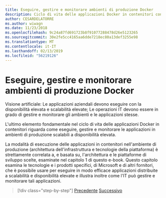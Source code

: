 ```yaml
---
title: Eseguire, gestire e monitorare ambienti di produzione Docker
description: Ciclo di vita delle applicazioni Docker in contenitori con piattaforma e strumenti Microsoft
author: CESARDELATORRE
ms.author: wiwagn
ms.date: 11/23/2018
ms.openlocfilehash: 9c24a87fd691723b8f91077288478d26e5123265
ms.sourcegitcommit: 30e2fe5cc4165aa6dde7218ec80a13def3255e98
ms.translationtype: MT
ms.contentlocale: it-IT
ms.lasthandoff: 02/13/2019
ms.locfileid: "56219126"
---
```

# <a name="run-manage-and-monitor-docker-production-environments"></a>Eseguire, gestire e monitorare ambienti di produzione Docker

Visione artificiale: Le applicazioni aziendali devono eseguire con la disponibilità elevata e scalabilità elevate; Le operazioni IT devono essere in grado di gestire e monitorare gli ambienti e le applicazioni stesse.

L'ultimo elemento fondamentale nel ciclo di vita delle applicazioni Docker in contenitori riguarda come eseguire, gestire e monitorare le applicazioni in ambienti di produzione scalabili a disponibilità elevata.

La modalità di esecuzione delle applicazioni in contenitori nell'ambiente di produzione (architettura dell'infrastruttura e tecnologie della piattaforma) è strettamente correlata a, e basata su, l'architettura e le piattaforme di sviluppo scelte, esaminate nel capitolo 1 di questo e-book. Questo capitolo esamina le tecnologie e i prodotti specifici, di Microsoft e di altri fornitori, che è possibile usare per eseguire in modo efficace applicazioni distribuite a scalabilità e disponibilità elevate e illustra inoltre come l'IT può gestire e monitorare tali applicazioni.

>[!div class="step-by-step"]
>[Precedente](../docker-devops-workflow/create-ci-cd-pipelines-azure-devops-services-aspnetcore-kubernetes.md)
>[Successivo](run-microservices-based-applications-in-production.md)